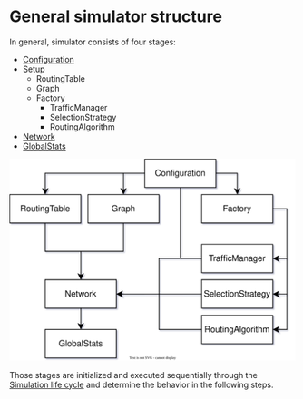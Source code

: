 # General simulator structure



In general, simulator consists of four stages:
- [Configuration](configuration_stage.md)
- [Setup](setup_stage.md)
  - RoutingTable
  - Graph
  - Factory
    - TrafficManager
    - SelectionStrategy
    - RoutingAlgorithm
- [Network](network_stage.md)
- [GlobalStats](global_stats_stage.md)

![General Newxim structure](/images/general_structure.svg)

Those stages are initialized and executed sequentially through the [Simulation life cycle](/developer_manual/simulation_life_cycle/main.md) 
and determine the behavior in the following steps.